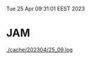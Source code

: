 Tue 25 Apr 09:31:01 EEST 2023
# JAM
<a href='./cache/202304/25_09.log'>./cache/202304/25_09.log</a>
